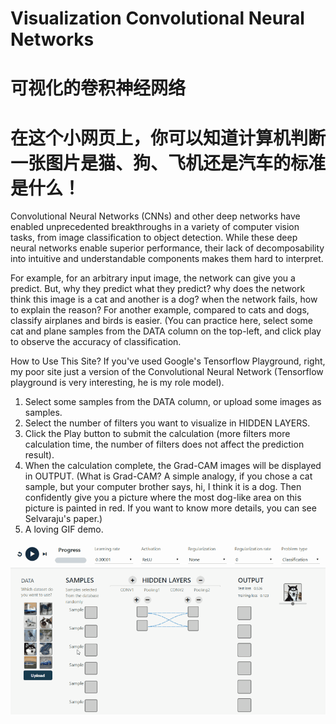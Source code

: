 # Visualization Convolutional Neural Networks
# 可视化的卷积神经网络
# 在这个小网页上，你可以知道计算机判断一张图片是猫、狗、飞机还是汽车的标准是什么！
Convolutional Neural Networks (CNNs) and other deep networks have enabled unprecedented breakthroughs in a variety of computer vision tasks, from image classification to object detection. While these deep neural networks enable superior performance, their lack of decomposability into intuitive and understandable components makes them hard to interpret.

For example, for an arbitrary input image, the network can give you a predict. But, why they predict what they predict? why does the network think this image is a cat and another is a dog? when the network fails, how to explain the reason? For another example, compared to cats and dogs, classify airplanes and birds is easier. (You can practice here, select some cat and plane samples from the DATA column on the top-left, and click play to observe the accuracy of classification.

How to Use This Site?
If you've used Google's Tensorflow Playground, right, my poor site just a version of the Convolutional Neural Network (Tensorflow playground is very interesting, he is my role model).

1. Select some samples from the DATA column, or upload some images as samples.
2. Select the number of filters you want to visualize in HIDDEN LAYERS.
3. Click the Play button to submit the calculation (more filters more calculation time, the number of filters does not affect the prediction result).
4. When the calculation complete, the Grad-CAM images will be displayed in OUTPUT. (What is Grad-CAM? A simple analogy, if you chose a cat sample, but your computer brother says, hi, I think it is a dog. Then confidently give you a picture where the most dog-like area on this picture is painted in red. If you want to know more details, you can see Selvaraju's paper.)
5. A loving GIF demo.

![image](https://github.com/7214811zxy/iknow/blob/master/static/webDemo.gif)

